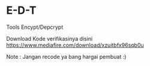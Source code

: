 # E-D-T
Tools Encypt/Depcrypt

Download Kode verifikasinya disini
https://www.mediafire.com/download/xzuitbfx96sqb0u

Note : Jangan recode ya bang hargai pembuat :)

